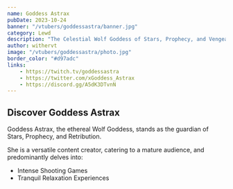 ```yaml
---
name: Goddess Astrax
pubDate: 2023-10-24
banner: "/vtubers/goddessastra/banner.jpg"
category: Lewd
description: "The Celestial Wolf Goddess of Stars, Prophecy, and Vengeance is ready to meet you~"
author: withervt
image: "/vtubers/goddessastra/photo.jpg"
border_color: "#d97adc"
links: 
    - https://twitch.tv/goddessastra
    - https://twitter.com/xGoddess_Astrax
    - https://discord.gg/A5dK3DTvnN
---
```


## Discover Goddess Astrax

Goddess Astrax, the ethereal Wolf Goddess, stands as the guardian of Stars, Prophecy, and Retribution.

She is a versatile content creator, catering to a mature audience, and predominantly delves into:

- Intense Shooting Games
- Tranquil Relaxation Experiences